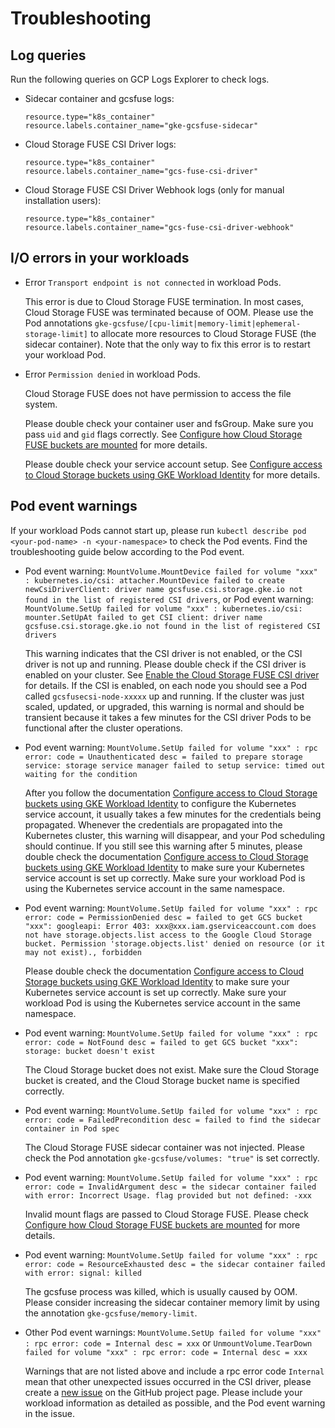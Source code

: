 <!-- 
Copyright 2018 The Kubernetes Authors.
Copyright 2022 Google LLC

Licensed under the Apache License, Version 2.0 (the "License");
you may not use this file except in compliance with the License.
You may obtain a copy of the License at

    https://www.apache.org/licenses/LICENSE-2.0

Unless required by applicable law or agreed to in writing, software
distributed under the License is distributed on an "AS IS" BASIS,
WITHOUT WARRANTIES OR CONDITIONS OF ANY KIND, either express or implied.
See the License for the specific language governing permissions and
limitations under the License.
-->

# Troubleshooting

## Log queries

Run the following queries on GCP Logs Explorer to check logs.

- Sidecar container and gcsfuse logs:
    
    ```
    resource.type="k8s_container"
    resource.labels.container_name="gke-gcsfuse-sidecar"
    ```

- Cloud Storage FUSE CSI Driver logs:
    
    ```
    resource.type="k8s_container"
    resource.labels.container_name="gcs-fuse-csi-driver"
    ```

- Cloud Storage FUSE CSI Driver Webhook logs (only for manual installation users):
    
    ```
    resource.type="k8s_container"
    resource.labels.container_name="gcs-fuse-csi-driver-webhook"
    ```

## I/O errors in your workloads

- Error `Transport endpoint is not connected` in workload Pods.
  
  This error is due to Cloud Storage FUSE termination. In most cases, Cloud Storage FUSE was terminated because of OOM. Please use the Pod annotations `gke-gcsfuse/[cpu-limit|memory-limit|ephemeral-storage-limit]` to allocate more resources to Cloud Storage FUSE (the sidecar container). Note that the only way to fix this error is to restart your workload Pod.

- Error `Permission denied` in workload Pods.
  
  Cloud Storage FUSE does not have permission to access the file system.
  
  Please double check your container user and fsGroup. Make sure you pass `uid` and `gid` flags correctly. See [Configure how Cloud Storage FUSE buckets are mounted](https://cloud.google.com/kubernetes-engine/docs/how-to/persistent-volumes/cloud-storage-fuse-csi-driver#mounting-flags) for more details.
  
  Please double check your service account setup. See [Configure access to Cloud Storage buckets using GKE Workload Identity](./authentication.md) for more details.

## Pod event warnings

If your workload Pods cannot start up, please run `kubectl describe pod <your-pod-name> -n <your-namespace>` to check the Pod events. Find the troubleshooting guide below according to the Pod event.

- Pod event warning: `MountVolume.MountDevice failed for volume "xxx" : kubernetes.io/csi: attacher.MountDevice failed to create newCsiDriverClient: driver name gcsfuse.csi.storage.gke.io not found in the list of registered CSI drivers`, or Pod event warning: `MountVolume.SetUp failed for volume "xxx" : kubernetes.io/csi: mounter.SetUpAt failed to get CSI client: driver name gcsfuse.csi.storage.gke.io not found in the list of registered CSI drivers`

  This warning indicates that the CSI driver is not enabled, or the CSI driver is not up and running. Please double check if the CSI driver is enabled on your cluster. See [Enable the Cloud Storage FUSE CSI driver](https://cloud.google.com/kubernetes-engine/docs/how-to/persistent-volumes/cloud-storage-fuse-csi-driver#enable) for details. If the CSI is enabled, on each node you should see a Pod called `gcsfusecsi-node-xxxxx` up and running. If the cluster was just scaled, updated, or upgraded, this warning is normal and should be transient because it takes a few minutes for the CSI driver Pods to be functional after the cluster operations.

- Pod event warning: `MountVolume.SetUp failed for volume "xxx" : rpc error: code = Unauthenticated desc = failed to prepare storage service: storage service manager failed to setup service: timed out waiting for the condition`

  After you follow the documentation [Configure access to Cloud Storage buckets using GKE Workload Identity](./authentication.md) to configure the Kubernetes service account, it usually takes a few minutes for the credentials being propagated. Whenever the credentials are propagated into the Kubernetes cluster, this warning will disappear, and your Pod scheduling should continue. If you still see this warning after 5 minutes, please double check the documentation [Configure access to Cloud Storage buckets using GKE Workload Identity](./authentication.md) to make sure your Kubernetes service account is set up correctly. Make sure your workload Pod is using the Kubernetes service account in the same namespace.

- Pod event warning: `MountVolume.SetUp failed for volume "xxx" : rpc error: code = PermissionDenied desc = failed to get GCS bucket "xxx": googleapi: Error 403: xxx@xxx.iam.gserviceaccount.com does not have storage.objects.list access to the Google Cloud Storage bucket. Permission 'storage.objects.list' denied on resource (or it may not exist)., forbidden`
   
  Please double check the documentation [Configure access to Cloud Storage buckets using GKE Workload Identity](./authentication.md) to make sure your Kubernetes service account is set up correctly. Make sure your workload Pod is using the Kubernetes service account in the same namespace.

- Pod event warning: `MountVolume.SetUp failed for volume "xxx" : rpc error: code = NotFound desc = failed to get GCS bucket "xxx": storage: bucket doesn't exist`
   
  The Cloud Storage bucket does not exist. Make sure the Cloud Storage bucket is created, and the Cloud Storage bucket name is specified correctly.

- Pod event warning: `MountVolume.SetUp failed for volume "xxx" : rpc error: code = FailedPrecondition desc = failed to find the sidecar container in Pod spec`
   
  The Cloud Storage FUSE sidecar container was not injected. Please check the Pod annotation `gke-gcsfuse/volumes: "true"` is set correctly.

- Pod event warning: `MountVolume.SetUp failed for volume "xxx" : rpc error: code = InvalidArgument desc = the sidecar container failed with error: Incorrect Usage. flag provided but not defined: -xxx`

  Invalid mount flags are passed to Cloud Storage FUSE. Please check [Configure how Cloud Storage FUSE buckets are mounted](https://cloud.google.com/kubernetes-engine/docs/how-to/persistent-volumes/cloud-storage-fuse-csi-driver#mounting-flags) for more details.

- Pod event warning: `MountVolume.SetUp failed for volume "xxx" : rpc error: code = ResourceExhausted desc = the sidecar container failed with error: signal: killed`

  The gcsfuse process was killed, which is usually caused by OOM. Please consider increasing the sidecar container memory limit by using the annotation `gke-gcsfuse/memory-limit`.

- Other Pod event warnings: `MountVolume.SetUp failed for volume "xxx" : rpc error: code = Internal desc = xxx` or `UnmountVolume.TearDown failed for volume "xxx" : rpc error: code = Internal desc = xxx`
  
  Warnings that are not listed above and include a rpc error code `Internal` mean that other unexpected issues occurred in the CSI driver, please create a [new issue](https://github.com/GoogleCloudPlatform/gcs-fuse-csi-driver/issues/new) on the GitHub project page. Please include your workload information as detailed as possible, and the Pod event warning in the issue.
